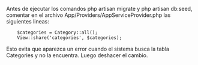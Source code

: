  Antes de ejecutar los comandos php artisan migrate y php artisan db:seed, 
 comentar en el archivo App/Providers/AppServiceProvider.php las siguientes lineas:
 
        $categories = Category::all();
        View::share('categories', $categories);
        
Esto evita que aparezca un error cuando el sistema busca la tabla Categories y no la encuentra.
Luego deshacer el cambio. 
